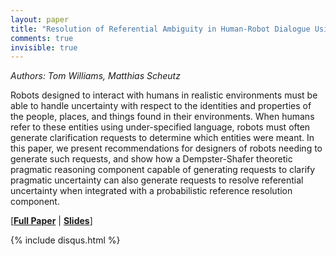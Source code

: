 ```yaml
---
layout: paper
title: "Resolution of Referential Ambiguity in Human-Robot Dialogue Using Dempster-Shafer Theoretic Pragmatics"
comments: true
invisible: true
---
```


<p class="text-left"><i>Authors: Tom Williams, Matthias Scheutz</i></p>

Robots designed to interact with humans in realistic environments must be able to handle uncertainty with respect to the identities and properties of the people, places, and things found in their environments. When humans refer to these entities using under-specified language, robots must often generate clarification requests to determine which entities were meant. In this paper, we present recommendations for designers of robots needing to generate such requests, and show how a Dempster-Shafer theoretic pragmatic reasoning component capable of generating requests to clarify pragmatic uncertainty can also generate requests to resolve referential uncertainty when integrated with a probabilistic reference resolution component.

[<b><a href="/static/papers/60.pdf">Full Paper</a></b> | <b><a href="/static/slides/60.mp4">Slides</a></b>]

{% include disqus.html %}